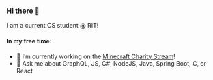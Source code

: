 ### Hi there 👋
I am a current CS student @ RIT!

#### In my free time: 
- 🔭 I’m currently working on the [Minecraft Charity Stream](https://github.com/aidan-brown/Charity-Stream-Web-App)!
- 💬 Ask me about GraphQL, JS, C#, NodeJS, Java, Spring Boot, C, or React

